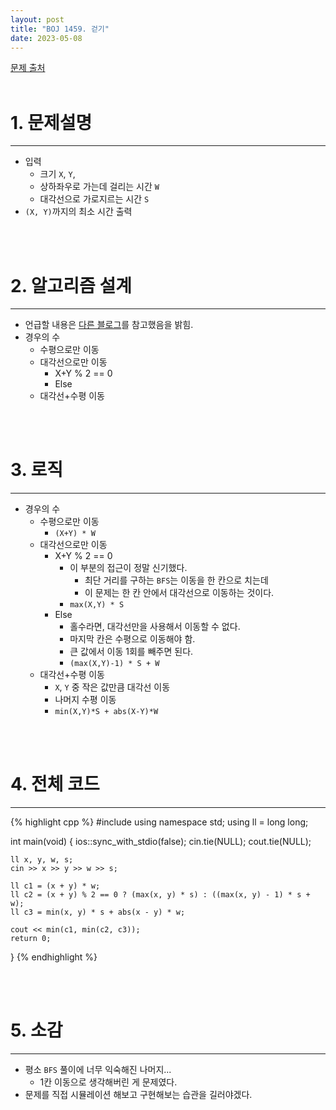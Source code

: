 ```yaml
---
layout: post
title: "BOJ 1459. 걷기"
date: 2023-05-08
---
```


[문제 출처](https://www.acmicpc.net/problem/1459) <br/><br/>

# 1. 문제설명
<hr>

- 입력
  - 크기 `X`, `Y`, 
  - 상하좌우로 가는데 걸리는 시간 `W`
  - 대각선으로 가로지르는 시간 `S`
- `(X, Y)`까지의 최소 시간 출력


<br/><br/>

# 2. 알고리즘 설계
<hr>

- 언급할 내용은 [다른 블로그](https://velog.io/@ehdcks3421/%EB%B0%B1%EC%A4%80-%EA%B1%B7%EA%B8%B0-1459)를 참고했음을 밝힘.
- 경우의 수
  - 수평으로만 이동
  - 대각선으로만 이동
    - X+Y % 2 == 0
	- Else
  - 대각선+수평 이동

<br/><br/>

# 3. 로직
<hr>

- 경우의 수
  - 수평으로만 이동
    - `(X+Y) * W`
  - 대각선으로만 이동
    - X+Y % 2 == 0
	  - 이 부분의 접근이 정말 신기했다.
	    - 최단 거리를 구하는 `BFS`는 이동을 한 칸으로 치는데
		- 이 문제는 한 칸 안에서 대각선으로 이동하는 것이다.
	  - `max(X,Y) * S`
	- Else
	  - 홀수라면, 대각선만을 사용해서 이동할 수 없다.
	  - 마지막 칸은 수평으로 이동해야 함.
	  - 큰 값에서 이동 1회를 빼주면 된다.
	  - `(max(X,Y)-1) * S + W`
  - 대각선+수평 이동
    - `X`, `Y` 중 작은 값만큼 대각선 이동
	- 나머지 수평 이동
	- `min(X,Y)*S + abs(X-Y)*W`


<br/><br/>

# 4. 전체 코드
<hr>

{% highlight cpp %}
#include <iostream>
using namespace std;
using ll = long long;

int main(void)
{
    ios::sync_with_stdio(false);
    cin.tie(NULL); cout.tie(NULL);

    ll x, y, w, s;
    cin >> x >> y >> w >> s;

    ll c1 = (x + y) * w;
    ll c2 = (x + y) % 2 == 0 ? (max(x, y) * s) : ((max(x, y) - 1) * s + w);
    ll c3 = min(x, y) * s + abs(x - y) * w;

    cout << min(c1, min(c2, c3));
    return 0;
}
{% endhighlight %}


<br/><br/>

# 5. 소감
<hr>

- 평소 `BFS` 풀이에 너무 익숙해진 나머지...
  - 1칸 이동으로 생각해버린 게 문제였다.
- 문제를 직접 시뮬레이션 해보고 구현해보는 습관을 길러야겠다.